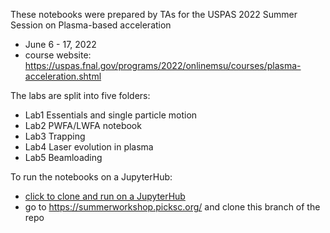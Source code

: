 These notebooks were prepared by TAs for the USPAS 2022 Summer Session on Plasma-based acceleration 
* June 6 - 17, 2022
* course website: https://uspas.fnal.gov/programs/2022/onlinemsu/courses/plasma-acceleration.shtml

The labs are split into five folders:
* Lab1 Essentials and single particle motion
* Lab2 PWFA/LWFA notebook
* Lab3 Trapping
* Lab4 Laser evolution in plasma
* Lab5 Beamloading

To run the notebooks on a JupyterHub:
* [click to clone and run on a JupyterHub](https://summerworkshop.picksc.org/hub/user-redirect/git-pull?repo=https%3A%2F%2Fgithub.com%2FUCLA-Plasma-Simulation-Group%2FJupyterPIC&urlpath=lab%2Ftree%2FJupyterPIC%2F&branch=uspass22)
* go to https://summerworkshop.picksc.org/ and clone this branch of the repo
